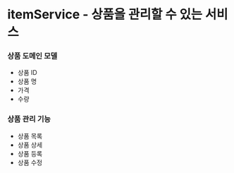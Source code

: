 ﻿# itemService - 상품을 관리할 수 있는 서비스

### 상품 도메인 모델
 * 상품 ID
 * 상품 명
 * 가격
 * 수량
### 상품 관리 기능
 * 상품 목록
 * 상품 상세
 * 상품 등록
 * 상품 수정
